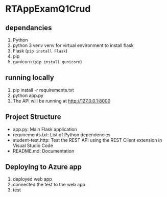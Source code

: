 # RTAppExamQ1Crud

## dependancies
1. Python 
1. python 3 venv venv for virtual environment to install flask
2. Flask  (`pip install Flask`)
3. pip 
4. gunicorn (`pip install gunicorn`)
 
## running locally
1.    pip install -r requirements.txt
2.    python app.py
3.    The API will be running at http://127.0.0.1:8000

## Project Structure

- app.py: Main Flask application 
- requirements.txt: List of Python dependencies 
- student-test.http: Test the REST API using the REST Client extension in Visual Studio Code
- README.md: Documentation


## Deploying to Azure app 
1. deployed web app
2. connected the test to the web app
3. test